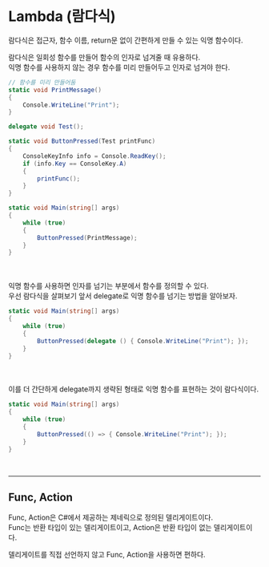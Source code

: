 # Lambda (람다식)
람다식은 접근자, 함수 이름, return문 없이 간편하게 만들 수 있는 익명 함수이다.

람다식은 일회성 함수를 만들어 함수의 인자로 넘겨줄 때 유용하다. </br>
익명 함수를 사용하지 않는 경우 함수를 미리 만들어두고 인자로 넘겨야 한다.
```c#
// 함수를 미리 만들어둠
static void PrintMessage()
{
    Console.WriteLine("Print");
}

delegate void Test();

static void ButtonPressed(Test printFunc)
{
    ConsoleKeyInfo info = Console.ReadKey();
    if (info.Key == ConsoleKey.A)
    {
        printFunc();
    }
}

static void Main(string[] args)
{
    while (true)
    {
        ButtonPressed(PrintMessage);
    }
}
```
</br>
</br>
익명 함수를 사용하면 인자를 넘기는 부분에서 함수를 정의할 수 있다. </br>
우선 람다식을 살펴보기 앞서 delegate로 익명 함수를 넘기는 방법을 알아보자.

```C#
static void Main(string[] args)
{
    while (true)
    {
        ButtonPressed(delegate () { Console.WriteLine("Print"); });
    }
}
```
</br>
</br>
이를 더 간단하게 delegate까지 생략된 형태로 익명 함수를 표현하는 것이 람다식이다.

```c#
static void Main(string[] args)
{
    while (true)
    {
        ButtonPressed(() => { Console.WriteLine("Print"); });
    }
}
```
</br>

---
## Func, Action
Func, Action은 C#에서 제공하는 제네릭으로 정의된 델리게이트이다. </br>
Func는 반환 타입이 있는 델리게이트이고, Action은 반환 타입이 없는 델리게이트이다. 

델리게이트를 직접 선언하지 않고 Func, Action을 사용하면 편하다. </br>

